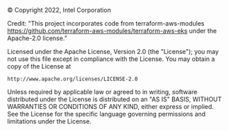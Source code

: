 © Copyright 2022, Intel Corporation

Credit:
"This project incorporates code from terraform-aws-modules https://github.com/terraform-aws-modules/terraform-aws-eks under the Apache-2.0 license.”

Licensed under the Apache License, Version 2.0 (the "License");
you may not use this file except in compliance with the License.
You may obtain a copy of the License at

    http://www.apache.org/licenses/LICENSE-2.0

Unless required by applicable law or agreed to in writing, software
distributed under the License is distributed on an "AS IS" BASIS,
WITHOUT WARRANTIES OR CONDITIONS OF ANY KIND, either express or implied.
See the License for the specific language governing permissions and limitations under the License.
